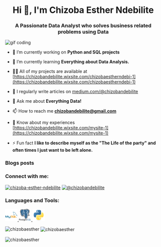 <h1 align="center">Hi 👋, I'm Chizoba Esther Ndebilite</h1>
<h3 align="center">A Passionate Data Analyst who solves business related problems using Data</h3>




                                           
![gif coding](https://github.com/Chizobaesther/Chizobaesther/assets/131677886/5d664628-f6d6-4384-8938-d88a739256b9)





- 🔭 I’m currently working on **Python and SQL projects**

- 🌱 I’m currently learning **Everything about Data Analysis.**

- 👨‍💻 All of my projects are available at [https://chizobandebilite.wixsite.com/chizobaestherndebi-1](https://chizobandebilite.wixsite.com/chizobaestherndebi-1)

- 📝 I regularly write articles on [medium.com/@chizobandebilite](medium.com/@chizobandebilite)

- 💬 Ask me about **Everything Data!**

- 📫 How to reach me **chizobandebilite@gmail.com**

- 📄 Know about my experiences [https://chizobandebilite.wixsite.com/mysite-1](https://chizobandebilite.wixsite.com/mysite-1)

- ⚡ Fun fact **I like to describe myself as the "The Life of the party" and often times I just want to be left alone.**

### Blogs posts
<!-- BLOG-POST-LIST:START -->
<!-- BLOG-POST-LIST:END -->

<h3 align="left">Connect with me:</h3>
<p align="left">
<a href="https://linkedin.com/in/chizoba-esther-ndebilite" target="blank"><img align="center" src="https://raw.githubusercontent.com/rahuldkjain/github-profile-readme-generator/master/src/images/icons/Social/linked-in-alt.svg" alt="chizoba-esther-ndebilite" height="30" width="40" /></a>
<a href="https://medium.com/@chizobandebilite" target="blank"><img align="center" src="https://raw.githubusercontent.com/rahuldkjain/github-profile-readme-generator/master/src/images/icons/Social/medium.svg" alt="@chizobandebilite" height="30" width="40" /></a>
</p>

<h3 align="left">Languages and Tools:</h3>
<p align="left"> <a href="https://www.mysql.com/" target="_blank" rel="noreferrer"> <img src="https://raw.githubusercontent.com/devicons/devicon/master/icons/mysql/mysql-original-wordmark.svg" alt="mysql" width="40" height="40"/> </a> <a href="https://www.postgresql.org" target="_blank" rel="noreferrer"> <img src="https://raw.githubusercontent.com/devicons/devicon/master/icons/postgresql/postgresql-original-wordmark.svg" alt="postgresql" width="40" height="40"/> </a> <a href="https://www.python.org" target="_blank" rel="noreferrer"> <img src="https://raw.githubusercontent.com/devicons/devicon/master/icons/python/python-original.svg" alt="python" width="40" height="40"/> </a> </p>

<p><img align="left" src="https://github-readme-stats.vercel.app/api/top-langs?username=chizobaesther&show_icons=true&locale=en&layout=compact" alt="chizobaesther" /></p>

<p>&nbsp;<img align="center" src="https://github-readme-stats.vercel.app/api?username=chizobaesther&show_icons=true&locale=en" alt="chizobaesther" /></p>

<p><img align="center" src="https://github-readme-streak-stats.herokuapp.com/?user=chizobaesther&" alt="chizobaesther" /></p>

